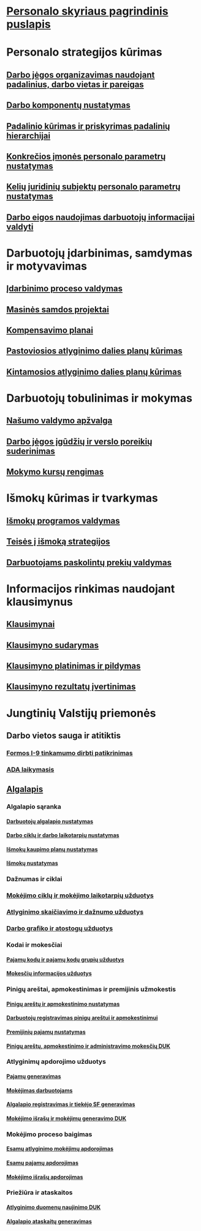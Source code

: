 # [Personalo skyriaus pagrindinis puslapis](index.md)
# Personalo strategijos kūrimas
## [Darbo jėgos organizavimas naudojant padalinius, darbo vietas ir pareigas](departments-jobs-positions.md)
## [Darbo komponentų nustatymas](create-job.md)
## [Padalinio kūrimas ir priskyrimas padalinių hierarchijai](create-department-add-department-hierarchy.md)
## [Konkrečios įmonės personalo parametrų nustatymas](set-up-company-specific-hr-parameters.md)
## [Kelių juridinių subjektų personalo parametrų nustatymas](set-up-hr-parameters-across-legal-entities.md)
## [Darbo eigos naudojimas darbuotojų informacijai valdyti](workflow-manage-employee-information.md)
# Darbuotojų įdarbinimas, samdymas ir motyvavimas
## [Įdarbinimo proceso valdymas](manage-recruiting-process.md)
## [Masinės samdos projektai](mass-hire-projects.md)
## [Kompensavimo planai](compensation-plans.md)
## [Pastoviosios atlyginimo dalies planų kūrimas](create-fixed-compensation-plans.md)
## [Kintamosios atlyginimo dalies planų kūrimas](create-variable-compensation-plans.md)
# Darbuotojų tobulinimas ir mokymas
## [Našumo valdymo apžvalga](performance-management-overview.md)
## [Darbo jėgos įgūdžių ir verslo poreikių suderinimas](skills.md)
## [Mokymo kursų rengimas](courses.md)
# Išmokų kūrimas ir tvarkymas
## [Išmokų programos valdymas](manage-benefit-program.md)
## [Teisės į išmoką strategijos](benefit-eligibility-policies.md)
## [Darbuotojams paskolintų prekių valdymas](loan-items.md)
# Informacijos rinkimas naudojant klausimynus
## [Klausimynai](questionnaires.md)
## [Klausimyno sudarymas](design-questionnaires.md)
## [Klausimyno platinimas ir pildymas](distribute-questionnaires.md)
## [Klausimyno rezultatų įvertinimas](evaluate-questionnaire-results.md)
# Jungtinių Valstijų priemonės
## Darbo vietos sauga ir atitiktis
### [Formos I-9 tinkamumo dirbti patikrinimas](localizations/noam-usa-form-i-9-verification.md)
### [ADA laikymasis](localizations/noam-usa-comply-ada.md)
## [Algalapis](localizations/noam-usa-payroll.md)
### Algalapio sąranka
#### [Darbuotojų algalapio nustatymas](localizations/noam-usa-worker-position-payroll-tasks.md)
#### [Darbo ciklų ir darbo laikotarpių nustatymas](localizations/noam-usa-work-cycle-work-period-tasks.md)
#### [Išmokų kaupimo planų nustatymas](localizations/noam-usa-benefit-accrual-plan-tasks.md)
#### [Išmokų nustatymas](localizations/noam-usa-benefit-set-up-tasks.md)
### Dažnumas ir ciklai
### [Mokėjimo ciklų ir mokėjimo laikotarpių užduotys](localizations/noam-usa-pay-cycle-pay-period-tasks-sample.md)
### [Atlyginimo skaičiavimo ir dažnumo užduotys](localizations/noam-usa-payroll-calculation-frequencies-tasks.md)
### [Darbo grafiko ir atostogų užduotys](localizations/noam-usa-work-schedule-leave-tasks.md)
### Kodai ir mokesčiai
#### [Pajamų kodų ir pajamų kodų grupių užduotys](localizations/noam-usa-earning-code-group-tasks.md)
#### [Mokesčių informacijos užduotys](localizations/noam-usa-tax-information-tasks.md)
### Pinigų areštai, apmokestinimas ir premijinis užmokestis
#### [Pinigų areštų ir apmokestinimo nustatymas](localizations/noam-usa-garnishment-tax-levy-set-up-tasks.md)
#### [Darbuotojų registravimas pinigų areštui ir apmokestinimui](localizations/noam-usa-garnishment-tax-levy-enrollment-tasks.md)
#### [Premijinių pajamų nustatymas](localizations/noam-usa-premium-earning-setup-tasks.md)
#### [Pinigų areštų, apmokestinimo ir administravimo mokesčių DUK](localizations/noam-usa-garnishment-tax-levy-administrative-fees.md)
### Atlyginimų apdorojimo užduotys
#### [Pajamų generavimas](localizations/noam-usa-earnings-generation-process.md)
#### [Mokėjimas darbuotojams](localizations/noam-usa-issue-worker-payments.md)
#### [Algalapio registravimas ir tiekėjo SF generavimas](localizations/noam-usa-post-payroll-generate-vendor-invoices.md)
#### [Mokėjimo išrašų ir mokėjimų generavimo DUK](localizations/noam-usa-pay-statements-payment-generation-process.md)
### Mokėjimo proceso baigimas
#### [Esamų atlyginimo mokėjimų apdorojimas](localizations/noam-usa-existing-payroll-payments.md)
#### [Esamų pajamų apdorojimas](localizations/noam-usa-existing-earnings.md)
#### [Mokėjimo išrašų apdorojimas](localizations/noam-usa-pay-statements.md)
### Priežiūra ir ataskaitos
#### [Atlyginimo duomenų naujinimo DUK](localizations/noam-usa-payroll-data-updates.md)
#### [Algalapio ataskaitų generavimas](localizations/noam-usa-generate-payroll-reports.md)

